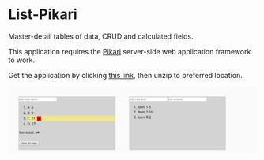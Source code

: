 # List-Pikari
Master-detail tables of data, CRUD and calculated fields.

This application requires the [Pikari](https://github.com/olliNiinivaara/Pikari/) server-side web application framework to work.

Get the application by clicking [this link](https://raw.githubusercontent.com/olliNiinivaara/List-Pikari/master/dist/listpikari.zip), then unzip to preferred location.

![pic](https://raw.githubusercontent.com/olliNiinivaara/List-Pikari/master/pic.png)
